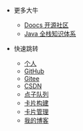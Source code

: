 * 更多大牛
  * [Doocs 开源社区](https://doocs.gitee.io/#/README_CN)
  * [Java 全栈知识体系](https://pdai.tech/)
  
* 快速跳转
  * [个人](personal/index.md)
  * [GitHub](https://github.com/mg0324/)
  * [Gitee](https://gitee.com/mgang)
  * [CSDN](https://blog.csdn.net/mg0324)
  * [点子队列](http://mg.meiflower.top/cp/keyqueue/)
  * [卡片构建](http://mg.meiflower.top/cp/bqr/)
  * [卡片管理](http://mg.meiflower.top/card-admin/)
  * [我的博客](http://mg.meiflower.top/mb/)